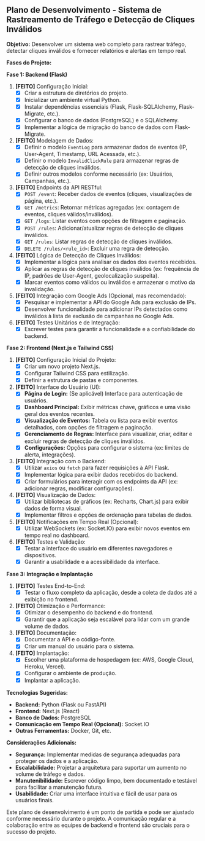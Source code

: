 ## Plano de Desenvolvimento - Sistema de Rastreamento de Tráfego e Detecção de Cliques Inválidos

**Objetivo:** Desenvolver um sistema web completo para rastrear tráfego, detectar cliques inválidos e fornecer relatórios e alertas em tempo real.

**Fases do Projeto:**

**Fase 1: Backend (Flask)**

1.  **[FEITO]** Configuração Inicial:
    *   [x] Criar a estrutura de diretórios do projeto.
    *   [x] Inicializar um ambiente virtual Python.
    *   [x] Instalar dependências essenciais (Flask, Flask-SQLAlchemy, Flask-Migrate, etc.).
    *   [x] Configurar o banco de dados (PostgreSQL) e o SQLAlchemy.
    *   [x] Implementar a lógica de migração do banco de dados com Flask-Migrate.

2.  **[FEITO]** Modelagem de Dados:
    *   [x] Definir o modelo `EventLog` para armazenar dados de eventos (IP, User-Agent, Timestamp, URL Acessada, etc.).
    *   [x] Definir o modelo `InvalidClickRule` para armazenar regras de detecção de cliques inválidos.
    *   [x] Definir outros modelos conforme necessário (ex: Usuários, Campanhas, etc.).

3.  **[FEITO]** Endpoints da API RESTful:
    *   [x] `POST /event`: Receber dados de eventos (cliques, visualizações de página, etc.).
    *   [x] `GET /metrics`: Retornar métricas agregadas (ex: contagem de eventos, cliques válidos/inválidos).
    *   [x] `GET /logs`: Listar eventos com opções de filtragem e paginação.
    *   [x] `POST /rules`: Adicionar/atualizar regras de detecção de cliques inválidos.
    *   [x] `GET /rules`: Listar regras de detecção de cliques inválidos.
    *   [x] `DELETE /rules/<rule_id>`: Excluir uma regra de detecção.

4.  **[FEITO]** Lógica de Detecção de Cliques Inválidos:
    *   [x] Implementar a lógica para analisar os dados dos eventos recebidos.
    *   [x] Aplicar as regras de detecção de cliques inválidos (ex: frequência de IP, padrões de User-Agent, geolocalização suspeita).
    *   [x] Marcar eventos como válidos ou inválidos e armazenar o motivo da invalidação.

5.  **[FEITO]** Integração com Google Ads (Opcional, mas recomendado):
    *   [x] Pesquisar e implementar a API do Google Ads para exclusão de IPs.
    *   [x] Desenvolver funcionalidade para adicionar IPs detectados como inválidos à lista de exclusão de campanhas no Google Ads.

6.  **[FEITO]** Testes Unitários e de Integração:
    *   [x] Escrever testes para garantir a funcionalidade e a confiabilidade do backend.

**Fase 2: Frontend (Next.js e Tailwind CSS)**

1.  **[FEITO]** Configuração Inicial do Projeto:
    *   [x] Criar um novo projeto Next.js.
    *   [x] Configurar Tailwind CSS para estilização.
    *   [x] Definir a estrutura de pastas e componentes.

2.  **[FEITO]** Interface do Usuário (UI):
    *   [x] **Página de Login:** (Se aplicável) Interface para autenticação de usuários.
    *   [x] **Dashboard Principal:** Exibir métricas chave, gráficos e uma visão geral dos eventos recentes.
    *   [x] **Visualização de Eventos:** Tabela ou lista para exibir eventos detalhados, com opções de filtragem e paginação.
    *   [x] **Gerenciamento de Regras:** Interface para visualizar, criar, editar e excluir regras de detecção de cliques inválidos.
    *   [x] **Configurações:** Opções para configurar o sistema (ex: limites de alerta, integrações).

3.  **[FEITO]** Integração com o Backend:
    *   [x] Utilizar `axios` ou `fetch` para fazer requisições à API Flask.
    *   [x] Implementar lógica para exibir dados recebidos do backend.
    *   [x] Criar formulários para interagir com os endpoints da API (ex: adicionar regras, modificar configurações).

4.  **[FEITO]** Visualização de Dados:
    *   [x] Utilizar bibliotecas de gráficos (ex: Recharts, Chart.js) para exibir dados de forma visual.
    *   [x] Implementar filtros e opções de ordenação para tabelas de dados.

5.  **[FEITO]** Notificações em Tempo Real (Opcional):
    *   [x] Utilizar WebSockets (ex: Socket.IO) para exibir novos eventos em tempo real no dashboard.

6.  **[FEITO]** Testes e Validação:
    *   [x] Testar a interface do usuário em diferentes navegadores e dispositivos.
    *   [x] Garantir a usabilidade e a acessibilidade da interface.

**Fase 3: Integração e Implantação**

1.  **[FEITO]** Testes End-to-End:
    *   [x] Testar o fluxo completo da aplicação, desde a coleta de dados até a exibição no frontend.

2.  **[FEITO]** Otimização e Performance:
    *   [x] Otimizar o desempenho do backend e do frontend.
    *   [x] Garantir que a aplicação seja escalável para lidar com um grande volume de dados.

3.  **[FEITO]** Documentação:
    *   [x] Documentar a API e o código-fonte.
    *   [x] Criar um manual do usuário para o sistema.

4.  **[FEITO]** Implantação:
    *   [x] Escolher uma plataforma de hospedagem (ex: AWS, Google Cloud, Heroku, Vercel).
    *   [x] Configurar o ambiente de produção.
    *   [x] Implantar a aplicação.

**Tecnologias Sugeridas:**

*   **Backend:** Python (Flask ou FastAPI)
*   **Frontend:** Next.js (React)
*   **Banco de Dados:** PostgreSQL
*   **Comunicação em Tempo Real (Opcional):** Socket.IO
*   **Outras Ferramentas:** Docker, Git, etc.

**Considerações Adicionais:**

*   **Segurança:** Implementar medidas de segurança adequadas para proteger os dados e a aplicação.
*   **Escalabilidade:** Projetar a arquitetura para suportar um aumento no volume de tráfego e dados.
*   **Manutenibilidade:** Escrever código limpo, bem documentado e testável para facilitar a manutenção futura.
*   **Usabilidade:** Criar uma interface intuitiva e fácil de usar para os usuários finais.

Este plano de desenvolvimento é um ponto de partida e pode ser ajustado conforme necessário durante o projeto. A comunicação regular e a colaboração entre as equipes de backend e frontend são cruciais para o sucesso do projeto.
